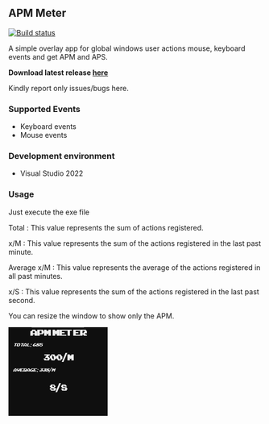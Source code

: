 ## APM Meter

[![Build status](https://ci.appveyor.com/api/projects/status/y1c61997pomysftl/branch/master?svg=true)](https://ci.appveyor.com/project/Shimrockx/apm-meter/branch/master)

A simple overlay app for global windows user actions mouse, keyboard events and get APM and APS.

**Download latest release [here](https://github.com/Shimrockx/APM-Meter/releases/latest)**

Kindly report only issues/bugs here.

### Supported Events

* Keyboard events
* Mouse events

### Development environment

* Visual Studio 2022

### Usage

Just execute the exe file

Total : This value represents the sum of actions registered.

x/M : This value represents the sum of the actions registered in the last past minute.

Average x/M : This value represents the average of the actions registered in all past minutes.

x/S : This value represents the sum of the actions registered in the last past second.

You can resize the window to show only the APM.

![alt tag](https://raw.githubusercontent.com/Shimrockx/APM-Meter/master/docs/CAPTURE.png)